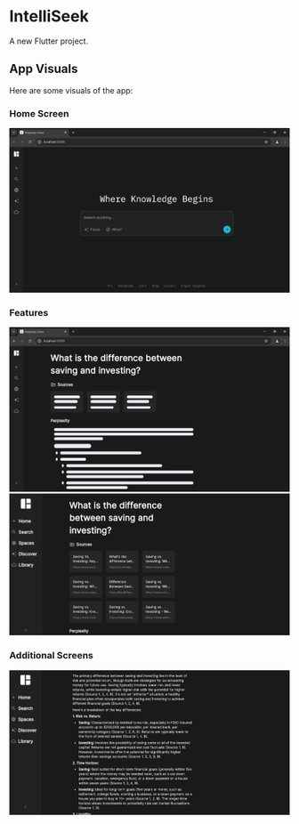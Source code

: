 # IntelliSeek

A new Flutter project.


## App Visuals

Here are some visuals of the app:

### Home Screen
![Home Screen](</visuals/Screenshot 2025-03-27 143206.png>)

### Features
![Initial Loading](</visuals/Screenshot 2025-03-27 143515.png>)
![Source](</visuals/Screenshot 2025-03-27 143905.png>)

### Additional Screens
![Results](</visuals/Screenshot 2025-03-27 143920.png>)

